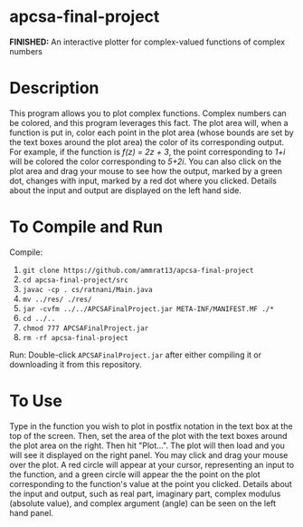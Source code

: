 # apcsa-final-project
**FINISHED:** An interactive plotter for complex-valued functions of complex numbers

# Description
This program allows you to plot complex functions. Complex numbers can be colored, and this program leverages this fact. The plot area will, when a function is put in, color each point in the plot area (whose bounds are set by the text boxes around the plot area) the color of its corresponding output. For example, if the function is *f(z) = 2z + 3*, the point corresponding to *1+i* will be colored the color corresponding to *5+2i*. You can also click on the plot area and drag your mouse to see how the output, marked by a green dot, changes with input, marked by a red dot where you clicked. Details about the input and output are displayed on the left hand side.

# To Compile and Run
Compile:
1. `git clone https://github.com/ammrat13/apcsa-final-project`
2. `cd apcsa-final-project/src`
3. `javac -cp . cs/ratnani/Main.java`
4. `mv ../res/ ./res/`
5. `jar -cvfm ../../APCSAFinalProject.jar META-INF/MANIFEST.MF ./*`
6. `cd ../..`
7. `chmod 777 APCSAFinalProject.jar`
8. `rm -rf apcsa-final-project`

Run:
Double-click `APCSAFinalProject.jar` after either compiling it or downloading it from this repository.

# To Use
Type in the function you wish to plot in postfix notation in the text box at the top of the screen. Then, set the area of the plot with the text boxes around the plot area on the right. Then hit "Plot...". The plot will then load and you will see it displayed on the right panel. You may click and drag your mouse over the plot. A red circle will appear at your cursor, representing an input to the function, and a green circle will appear the the point on the plot corresponding to the function's value at the point you clicked. Details about the input and output, such as real part, imaginary part, complex modulus (absolute value), and complex argument (angle) can be seen on the left hand panel.
